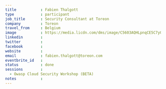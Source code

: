 ```yaml
---
title           : Fabien Thalgott
type            : participant
job_title       : Security Consultant at Toreon
company         : Toreon
travel_from     : Belgium
image           : https://media.licdn.com/dms/image/C5603AQHLpnqCE5C7yQ/profile-displayphoto-shrink_800_800/0?e=1532563200&v=beta&t=D0lxhWL4biHnEZkqaDFKdKaGb66THugyx3G7lutGkMg
linkedin        : 
twitter         : 
facebook        :
website         :
email           : fabien.thalgott@toreon.com
eventbrite_id   :
status          : done
sessions        : 
  - Owasp Cloud Security Workshop (BETA)
notes           :
---
```

